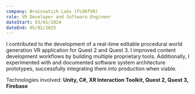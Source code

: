 ```yaml
---
company: Brainswtich Labs (FLOATVR)
role: VR Developer and Software Engineer
dateStart: 03/01/2024
dateEnd: 05/01/2025
---
```

I contributed to the development of a real-time editable procedural world generation VR application for Quest 2 and Quest 3. I improved content development workflows by building multiple proprietary tools. Additionally, I experimented with and documented software system architecture prototypes, successfully integrating them into production when viable.

Technologies involved: **Unity, C#, XR Interaction Toolkit, Quest 2, Quest 3, Firebase**
